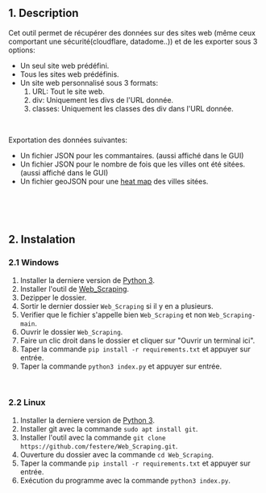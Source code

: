 ## 1. Description
Cet outil permet de récupérer des données sur des sites web (même ceux comportant une sécurité(cloudflare, datadome..)) et de les exporter sous 3 options:
- Un seul site web prédéfini.
- Tous les sites web prédéfinis.
- Un site web personnalisé sous 3 formats:
  1. URL: Tout le site web.
  2. div: Uniquement les divs de l'URL donnée.
  3. classes: Uniquement les classes des div dans l'URL donnée.

<br>
   
Exportation des données suivantes:
- Un fichier JSON pour les commantaires. (aussi affiché dans le GUI)
- Un fichier JSON pour le nombre de fois que les villes ont été sitées. (aussi affiché dans le GUI)
- Un fichier geoJSON pour une [heat map](https://geojson.io/#map=5.28/46.563/2.071) des villes sitées.

<br>
<br>
<br>

## 2. Instalation
### 2.1 Windows
1. Installer la derniere version de [Python 3](https://www.python.org/downloads/).
2. Installer l'outil de [Web_Scraping](https://github.com/festere/Web_Scraping/archive/refs/heads/main.zip).
3. Dezipper le dossier.
4. Sortir le dernier dossier `Web_Scraping` si il y en a plusieurs.
5. Verifier que le fichier s'appelle bien `Web_Scraping` et non `Web_Scraping-main`.
6. Ouvrir le dossier `Web_Scraping`.
7. Faire un clic droit dans le dossier et cliquer sur "Ouvrir un terminal ici".
8. Taper la commande `pip install -r requirements.txt` et appuyer sur entrée.
9. Taper la commande `python3 index.py` et appuyer sur entrée.

<br>

### 2.2 Linux
1. Installer la derniere version de [Python 3](https://docs.python-guide.org/starting/install3/linux/).
2. Installer git avec la commande `sudo apt install git`.
3. Installer l'outil avec la commande `git clone https://github.com/festere/Web_Scraping.git`.
4. Ouverture du dossier avec la commande `cd Web_Scraping`.
5. Taper la commande `pip install -r requirements.txt` et appuyer sur entrée.
6. Exécution du programme avec la commande `python3 index.py`.
